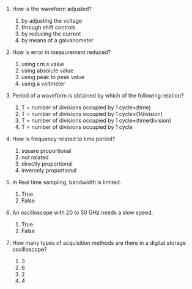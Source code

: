 1. How is the waveform adjusted?
	1. by adjusting the voltage
	2. through shift controls
	3. by reducing the current
	4. by means of a galvanometer

2. How is error in measurement reduced?
	1. using r.m.s value
	2. using absolute value
	3. using peak to peak value
	4. using a voltmeter

3. Period of a waveform is obtained by which of the following relation?
	1. T = number of divisions occupied by 1 cycle×(time)
	2. T = number of divisions occupied by 1 cycle×(1⁄division)
	3. T = number of divisions occupied by 1 cycle×(time⁄division)
	4. T = number of divisions occupied by 1 cycle

4. How is frequency related to time period?
	1. square proportional
	2. not related
	3. directly proportional
	4. inversely proportional

5. In Real time sampling, bandwidth is limited.
	1. True
	2. False

6. An oscilloscope with 20 to 50 GHz needs a slow speed.
	1. True
	2. False

7. How many types of acquisition methods are there in a digital storage oscilloscope?
	1. 3
	2. 6
	3. 2
	4. 4
